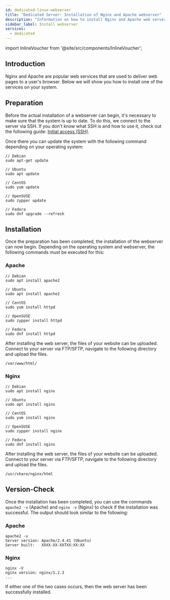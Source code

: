 ```yaml
---
id: dedicated-linux-webserver
title: "Dedicated Server: Installation of Nginx and Apache webserver"
description: "Information on how to install Nginx and Apache web servers on your Linx VPS from ZAP-Hosting"
sidebar_label: Install webserver
services:
  - dedicated
---
```


import InlineVoucher from '@site/src/components/InlineVoucher';

## Introduction

Nginx and Apache are popular web services that are used to deliver web pages to a user's browser. Below we will show you how to install one of the services on your system. 

<InlineVoucher />

## Preparation

Before the actual installation of a webserver can begin, it's necessary to make sure that the system is up to date. To do this, we connect to the server via SSH. If you don't know what SSH is and how to use it, check out the following guide: [Initial access (SSH)](vserver-linux-ssh.md).

Once there you can update the system with the following command depending on your operating system:

```
// Debian
sudo apt-get update

// Ubuntu
sudo apt update

// CentOS
sudo yum update

// OpenSUSE
sudo zypper update

// Fedora
sudo dnf upgrade --refresh
```



## Installation

Once the preparation has been completed, the installation of the webserver can now begin. Depending on the operating system and webserver, the following commands must be executed for this:



### Apache

```
// Debian
sudo apt install apache2

// Ubuntu
sudo apt install apache2

// CentOS
sudo yum install httpd

// OpenSUSE
sudo zypper install httpd

// Fedora
sudo dnf install httpd
```

After installing the web server, the files of your website can be uploaded. Connect to your server via FTP/SFTP, navigate to the following directory and upload the files.

```
/var/www/html/
```



### Nginx

```
// Debian
sudo apt install nginx

// Ubuntu
sudo apt install nginx

// CentOS
sudo yum install nginx

// OpenSUSE
sudo zypper install nginx

// Fedora
sudo dnf install nginx
```

After installing the web server, the files of your website can be uploaded. Connect to your server via FTP/SFTP, navigate to the following directory and upload the files.

```
/usr/share/nginx/html
```



## Version-Check

Once the installation has been completed, you can use the commands `apache2 -v` (Apache) and `nginx -v` (Nginx) to check if the installation was successful. The output should look similar to the following:



### Apache

```
apache2 -v
Server version: Apache/2.4.41 (Ubuntu)
Server built:   XXXX-XX-XXTXX:XX:XX
```



### Nginx

```
nginx -V
nginx version: nginx/1.2.3
...
```

If either one of the two cases occurs, then the web server has been successfully installed. 

<InlineVoucher />
